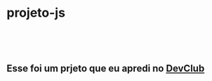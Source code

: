 <h1>projeto-js</>
<br>
<br>
<br>
<h2> Esse foi um prjeto que eu apredi no <a href="https://rodolfomori.com.br/devclub">DevClub</a><h2/>
